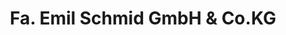 ---
title: "Fa. Emil Schmid GmbH & Co.KG"
url: /sulzbach-rosenberg/fa-emil-schmid-gmbh-und-co-kg/
shop: Garten-Center
---